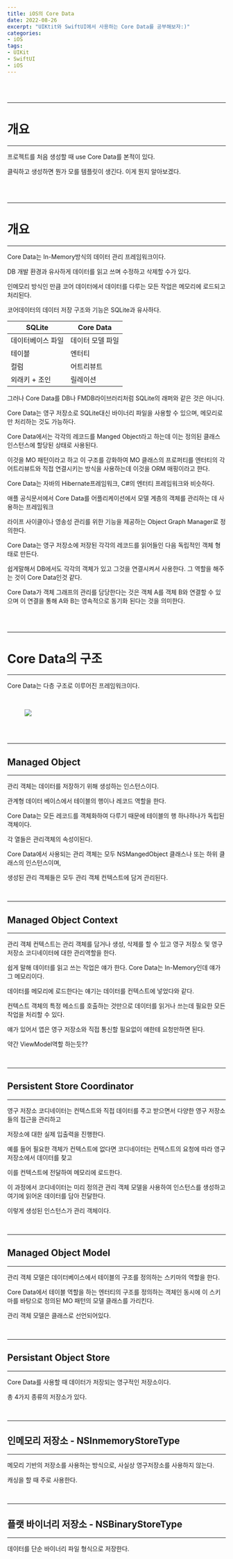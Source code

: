 ```yaml
---
title: iOS의 Core Data
date: 2022-08-26
excerpt: "UIKtit와 SwiftUI에서 사용하는 Core Data를 공부해보자:)"
categories:
- iOS
tags:
- UIKit
- SwiftUI
- iOS
---
```



<br />
<br />

---

# 개요

---

프로젝트를 처음 생성할 때 use Core Data를 본적이 있다.

클릭하고 생성하면 뭔가 모를 템플릿이 생긴다. 이게 뭔지 알아보겠다.

<br />
<br />

---

# 개요

---

Core Data는 In-Memory방식의 데이터 관리 프레임워크이다.

DB 개발 환경과 유사하게 데이터를 읽고 쓰며 수정하고 삭제할 수가 있다.

인메모리 방식인 만큼 코어 데이터에서 데이터를 다루는 모든 작업은 메모리에 로드되고 처리된다.

코어데이터의 데이터 저장 구조와 기능은 SQLite과 유사하다.

| SQLite | Core Data |
| --- | --- |
| 데이터베이스 파일 | 데이터 모델 파일 |
| 테이블 | 엔터티 |
| 컬럼 | 어트리뷰트 |
| 외래키 + 조인 | 릴레이션 |

그러나 Core Data를 DB나 FMDB라이브러리처럼 SQLite의 래퍼와 같은 것은 아니다.

Core Data는 영구 저장소로 SQLite대신 바이너리 파일을 사용할 수 있으며, 메모리로만 처리하는 것도 가능하다.

Core Data에서는 각각의 레코드를 Manged Object라고 하는데 이는 정의된 클래스 인스턴스에 할당된 상태로 사용된다.

이것을 MO 패턴이라고 하고 이 구조를 강화하여 MO 클래스의 프로퍼티를 엔터티의 각 어트리뷰트와 직접 연결시키는 방식을 사용하는데 이것을 ORM 매핑이라고 한다.

Core Data는 자바의 Hibernate프레임워크, C#의 엔터티 프레임워크와 비슷하다.

애플 공식문서에서 Core Data를 어플리케이션에서 모델 계층의 객체를 관리하는 데 사용하는 프레임워크

라이프 사이클이나 영송성 관리를 위한 기능을 제공하는 Object Graph Manager로 정의한다.

Core Data는 영구 저장소에 저장된 각각의 레코드를 읽어들인 다음 독립적인 객체 형태로 만든다.

쉽게말해서 DB에서도 각각의 객체가 있고 그것을 연결시켜서 사용한다. 그 역할을 해주는 것이 Core Data인것 같다.

Core Data가 객체 그래프의 관리를 담당한다는 것은 객체 A를 객체 B와 연결할 수 있으며 이 연결을 통해 A와 B는 영속적으로 동기화 된다는 것을 의미한다.

<br />
<br />

---

# Core Data의 구조

---

Core Data는 다층 구조로 이루어진 프레임워크이다.

<br />

<figure>
	<a href="https://user-images.githubusercontent.com/79088896/186811647-7a31e538-7720-408a-ad61-c4faa58bb0a7.jpg">
		<img src="https://user-images.githubusercontent.com/79088896/186811647-7a31e538-7720-408a-ad61-c4faa58bb0a7.jpg" class="w8" />
	</a>
</figure>

<br />

<br />

---

## Managed Object

---

관리 객체는 데이터를 저장하기 위해 생성하는 인스턴스이다.

관계형 데이터 베이스에서 테이블의 행이나 레코드 역할을 한다.

Core Data는 모든 레코드를 객체화하여 다루기 때문에 테이블의 행 하나하나가 독립된 객체이다.

각 열들은 관리객체의 속성이된다.

Core Data에서 사용되는 관리 객체는 모두 NSMangedObject 클래스나 또는 하위 클래스의 인스턴스이며, 

생성된 관리 객체들은 모두 관리 객체 컨텍스트에 담겨 관리된다.

<br />

---

## Managed Object Context

---

관리 객체 컨텍스트는 관리 객체를 담거나 생성, 삭제를 할 수 있고 영구 저장소 및 영구 저장소 코디네이터에 대한 관리역할을 한다.

쉽게 말해 데이터를 읽고 쓰는 작업은 얘가 한다. Core Data는 In-Memory인데 얘가 그 메모리이다.

데이터를 메모리에 로드한다는 얘기는 데이터를 컨텍스트에 넣었다와 같다.

컨텍스트 객체의 특정 메소드를 호출하는 것만으로 데이터를 읽거나 쓰는데 필요한 모든 작업을 처리할 수 있다.

얘가 있어서 앱은 영구 저장소와 직접 통신할 필요없이 얘한테 요청만하면 된다.

약간 ViewModel역할 하는듯??

<br />

---

## Persistent Store Coordinator

---

영구 저장소 코디네이터는 컨텍스트와 직접 데이터를 주고 받으면서 다양한 영구 저장소들의 접근을 관리하고

저장소에 대한 실제 입출력을 진행한다.

예를 들어 필요한 객체가 컨텍스트에 없다면 코디네이터는 컨텍스트의 요청에 따라 영구 저장소에서 데이터를 찾고

이를 컨텍스트에 전달하여 메모리에 로드한다.

이 과정에서 코디네이터는 미리 정의관 관리 객체 모델을 사용하여 인스턴스를 생성하고 여기에 읽어온 데이터를 담아 전달한다. 

이렇게 생성된 인스턴스가 관리 객체이다.

<br />

---

## Managed Object Model

---

관리 객체 모델은 데이터베이스에서 테이블의 구조를 정의하는 스키마의 역할을 한다.

Core Data에서 테이블 역할을 하는 엔터티의 구조를 정의하는 객체인 동시에 이 스키마를 바탕으로 정의된 MO 패턴의 모델 클래스를 가리킨다.

관리 객체 모델은 클래스로 선언되어있다.

<br />

---

## Persistant Object Store

---

Core Data를 사용할 때 데이터가 저장되는 영구적인 저장소이다.

총 4가지 종류의 저장소가 있다.

<br />

---

## 인메모리 저장소 - NSInmemoryStoreType

---

메모리 기반의 저장소를 사용하는 방식으로, 사실상 영구저장소를 사용하지 않는다.

캐싱을 할 때 주로 사용한다.

<br />

---

## 플랫 바이너리 저장소 - NSBinaryStoreType

---

데이터를 단순 바이너리 파일 형식으로 저장한다.
